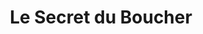 ---
title: "Le Secret du Boucher"
url: /lugon-et-lile-du-carnay/le-secret-du-boucher/
shop: Metzgerei
---